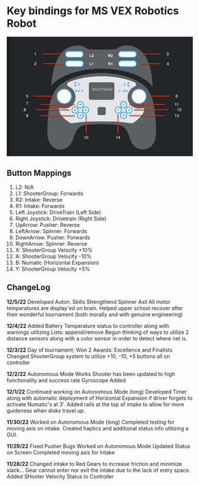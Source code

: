 # Key bindings for MS VEX Robotics Robot
![Controller](https://raw.githubusercontent.com/smcrobotics/competition_bot_15_inch/master/docs/controller.png)

## Button Mappings
1) L2: N/A
2) L1: ShooterGroup: Forwards
3) R2: Intake: Reverse
4) R1: Intake: Forwards
5) Left Joystick: DriveTrain (Left Side)
6) Right Joystick: Drivetrain (Right Side)
7) UpArrow: Pusher: Reverse
8) LeftArrow: Spinner: Forwards 
9) DownArrow: Pusher: Forwards
10) RightArrow: Spinner: Reverse
11) X: ShooterGroup Velocity +10%
12) A: ShooterGroup Velocity -10%
13) B: Numatic (Horizontal Expansion)
14) Y: ShooterGroup Velocity +5%

## ChangeLog

**12/5/22**
Developed Auton. Skills
Strengthend Spinner Axil
All motor temperatures are display'ed on brain.
Helped upper school recover after their wonderful tournament (both morally and with genuine engineering)


**12/4/22**
Added Battery Temperature status to controller along with warnings utilizing Lists: append/remove
Begun thinking of ways to utilize 2 distance sensors along with a color sensor in order to detect where net is.

**12/3/22**
Day of tournament;
Won 2 Awards: Excellence and Finalists
Changed ShooterGroup system to utilize +10, -10, +5 buttons all on controller


**12/2/22**
Autonomous Mode Works
Shooter has been updated to high functionality and success rate
Gyroscope Added

**12/1/22**
Continued working on Autonomous Mode (long)
Developed Timer along with automatic deployment of Horizontal Expansion if driver forgets to activate Numatic's at 3'.
Added rails at the top of intake to allow for more guideness when disks travel up.

**11/30/22**
Worked on Autonomous Mode (long)
Completed testing for moving axis on intake.
Created haptics and additional status info utilizing a GUI.

**11/29/22**
Fixed Pusher Bugs
Worked on Autonomous Mode
Updated Status on Screen
Completed moving axis for Intake

**11/28/22** 
Changed intake to Red Gears to increase friction and minimize slack... Gear cannot enter nor exit the intake due to the lack of entry space.
Added SHooter Velocity Status to Controller
